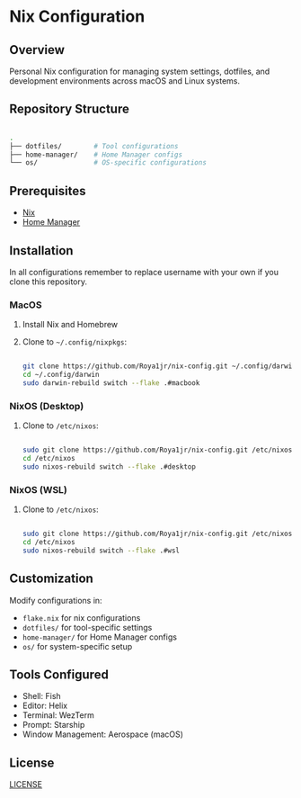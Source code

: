 # Nix Configuration

## Overview

Personal Nix configuration for managing system settings, dotfiles, and development environments across macOS and Linux systems.

## Repository Structure

```bash

.
├── dotfiles/        # Tool configurations
├── home-manager/    # Home Manager configs
└── os/              # OS-specific configurations

```

## Prerequisites

- [Nix](https://nixos.org/download.html)
- [Home Manager](https://github.com/nix-community/home-manager)

## Installation

In all configurations remember to replace username with your own if you clone this repository.

### MacOS

1. Install Nix and Homebrew
2. Clone to `~/.config/nixpkgs`:

   ```bash

   git clone https://github.com/Roya1jr/nix-config.git ~/.config/darwin
   cd ~/.config/darwin
   sudo darwin-rebuild switch --flake .#macbook

   ```

### NixOS (Desktop)

1. Clone to `/etc/nixos`:

   ```bash

   sudo git clone https://github.com/Roya1jr/nix-config.git /etc/nixos
   cd /etc/nixos
   sudo nixos-rebuild switch --flake .#desktop

   ```

### NixOS (WSL)

1. Clone to `/etc/nixos`:

   ```bash

   sudo git clone https://github.com/Roya1jr/nix-config.git /etc/nixos
   cd /etc/nixos
   sudo nixos-rebuild switch --flake .#wsl

   ```

## Customization

Modify configurations in:

- `flake.nix` for nix configurations
- `dotfiles/` for tool-specific settings
- `home-manager/` for Home Manager configs
- `os/` for system-specific setup

## Tools Configured

- Shell: Fish
- Editor: Helix
- Terminal: WezTerm
- Prompt: Starship
- Window Management: Aerospace (macOS)

## License

[LICENSE](LICENSE)
